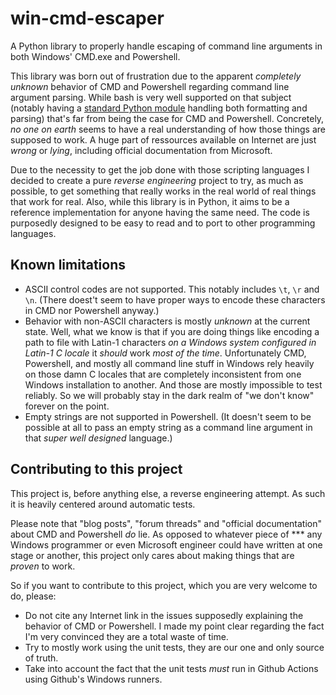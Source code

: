 # win-cmd-escaper

A Python library to properly handle escaping of command line arguments in both Windows' CMD.exe and Powershell.

This library was born out of frustration due to the apparent *completely unknown* behavior of CMD and Powershell regarding command line argument parsing. While bash is very well supported on that subject (notably having a [standard Python module](https://docs.python.org/3/library/shlex.html?highlight=shlex#module-shlex) handling both formatting and parsing) that's far from being the case for CMD and Powershell. Concretely, *no one on earth* seems to have a real understanding of how those things are supposed to work. A huge part of ressources available on Internet are just *wrong* or *lying*, including official documentation from Microsoft.

Due to the necessity to get the job done with those scripting languages I decided to create a pure *reverse engineering* project to try, as much as possible, to get something that really works in the real world of real things that work for real. Also, while this library is in Python, it aims to be a reference implementation for anyone having the same need. The code is purposedly designed to be easy to read and to port to other programming languages.

## Known limitations

* ASCII control codes are not supported. This notably includes `\t`, `\r` and `\n`. (There doest't seem to have proper ways to encode these characters in CMD nor Powershell anyway.)
* Behavior with non-ASCII characters is mostly *unknown* at the current state. Well, what we know is that if you are doing things like encoding a path to file with Latin-1 characters *on a Windows system configured in Latin-1 C locale* it *should* work *most of the time*. Unfortunately CMD, Powershell, and mostly all command line stuff in Windows rely heavily on those damn C locales that are completely inconsistent from one Windows installation to another. And those are mostly impossible to test reliably. So we will probably stay in the dark realm of "we don't know" forever on the point.
* Empty strings are not supported in Powershell. (It doesn't seem to be possible at all to pass an empty string as a command line argument in that *super well designed* language.)

## Contributing to this project

This project is, before anything else, a reverse engineering attempt. As such it is heavily centered around automatic tests.

Please note that "blog posts", "forum threads" and "official documentation" about CMD and Powershell *do* lie. As opposed to whatever piece of *** any Windows programmer or even Microsoft engineer could have written at one stage or another, this project only cares about making things that are *proven* to work.

So if you want to contribute to this project, which you are very welcome to do, please:

* Do not cite any Internet link in the issues supposedly explaining the behavior of CMD or Powershell. I made my point clear regarding the fact I'm very convinced they are a total waste of time.
* Try to mostly work using the unit tests, they are our one and only source of truth.
* Take into account the fact that the unit tests *must* run in Github Actions using Github's Windows runners.
